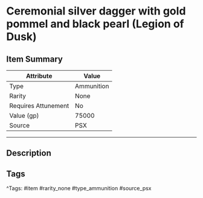 # Ceremonial silver dagger with gold pommel and black pearl (Legion of Dusk)

## Item Summary

| Attribute            | Value                        |
|----------------------|------------------------------|
| Type                 | Ammunition |
| Rarity               | None             |
| Requires Attunement  | No                |
| Value (gp)           | 75000    |
| Source               | PSX |

---

## Description



## Tags

^Tags: #item #rarity_none #type_ammunition #source_psx